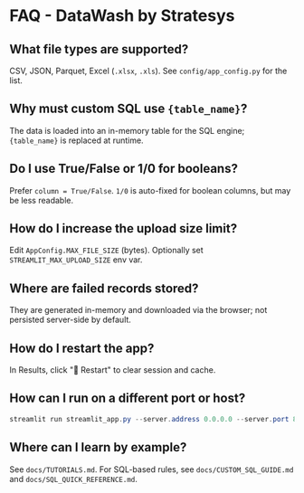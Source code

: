 # FAQ - DataWash by Stratesys

## What file types are supported?
CSV, JSON, Parquet, Excel (`.xlsx`, `.xls`). See `config/app_config.py` for the list.

## Why must custom SQL use `{table_name}`?
The data is loaded into an in-memory table for the SQL engine; `{table_name}` is replaced at runtime.

## Do I use True/False or 1/0 for booleans?
Prefer `column = True/False`. `1/0` is auto-fixed for boolean columns, but may be less readable.

## How do I increase the upload size limit?
Edit `AppConfig.MAX_FILE_SIZE` (bytes). Optionally set `STREAMLIT_MAX_UPLOAD_SIZE` env var.

## Where are failed records stored?
They are generated in-memory and downloaded via the browser; not persisted server-side by default.

## How do I restart the app?
In Results, click "🔄 Restart" to clear session and cache.

## How can I run on a different port or host?
```powershell
streamlit run streamlit_app.py --server.address 0.0.0.0 --server.port 8080
```

## Where can I learn by example?
See `docs/TUTORIALS.md`. For SQL-based rules, see `docs/CUSTOM_SQL_GUIDE.md` and `docs/SQL_QUICK_REFERENCE.md`.
